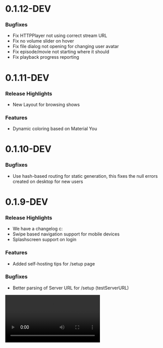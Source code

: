 # 0.1.12-DEV 

### Bugfixes

* Fix HTTPPlayer not using correct stream URL
* Fix no volume slider on hover
* Fix file dialog not opening for changing user avatar
* Fix episode/movie not starting where it should
* Fix playback progress reporting 

# 0.1.11-DEV 

### Release Highlights

* New Layout for browsing shows

### Features

* Dynamic coloring based on Material You

# 0.1.10-DEV 

### Bugfixes

* Use hash-based routing for static generation, this fixes the null errors created on desktop for new users

# 0.1.9-DEV

### Release Highlights

* We have a changelog c:
* Swipe based navigation support for mobile devices
* Splashscreen support on login

### Features

* Added self-hosting tips for /setup page

### Bugfixes

* Better parsing of Server URL for /setup (testServerURL)

![0.1.9-DEV](https://github.com/Shadfin/app/blob/master/.github/assets/changelog/0.1.9-DEV/swipe.mp4?raw=true)

